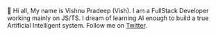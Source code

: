 👋 Hi all, My name is Vishnu Pradeep (Vish). I am a FullStack Developer working mainly on JS/TS.  I dream of learning AI enough to build a true Artificial Intelligent system.
Follow me on [Twitter](https://twitter.com/vishupradeep).
<!---
thevishnupradeep/thevishnupradeep is a ✨ special ✨ repository because its `README.md` (this file) appears on your GitHub profile.
You can click the Preview link to take a look at your changes.
--->
